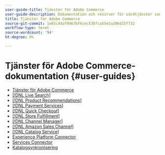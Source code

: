 ```yaml
---
user-guide-title: Tjänster för Adobe Commerce
user-guide-description: Dokumentation och resurser för värdtjänster som ger utökade möjligheter för Adobe Commerce och Magento Open Source.
title: Tjänster för Adobe Commerce
source-git-commit: 1e85c4daf0967bf6cec538fca55e2a206d15f732
workflow-type: tm+mt
source-wordcount: '94'
ht-degree: 0%

---
```


# Tjänster för Adobe Commerce-dokumentation {#user-guides}

- [Tjänster för Adobe Commerce](home.md)
- [[!DNL Live Search]](https://experienceleague.adobe.com/docs/commerce-merchant-services/live-search/guide-overview.html)
- [[!DNL Product Recommendations]](https://experienceleague.adobe.com/docs/commerce-merchant-services/product-recommendations/guide-overview.html)
- [[!DNL Payment Services]](https://experienceleague.adobe.com/docs/commerce-merchant-services/payment-services/guide-overview.html)
- [[!DNL Quick Checkout]](https://experienceleague.adobe.com/docs/commerce-merchant-services/quick-checkout/overview.html)
- [[!DNL Store Fulfillment]](https://experienceleague.adobe.com/docs/commerce-merchant-services/store-fulfillment/guide-overview.html)
- [[!DNL Channel Manager]](https://experienceleague.adobe.com/docs/commerce-channels/channel-manager/guide-overview.html)
- [[!DNL Amazon Sales Channel]](https://experienceleague.adobe.com/docs/commerce-channels/amazon/guide-overview.html)
- [[!DNL Catalog Service]](https://experienceleague.adobe.com/docs/catalog-service/guide-overview.html)
- [Experience Platform Connector](https://experienceleague.adobe.com/docs/commerce-merchant-services/experience-platform-connector/overview.html)
- [Services Connector](/help/landing/saas.md)
- [Katalogsynkronisering](/help/landing/catalog-sync.md)
